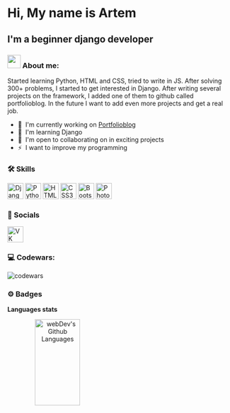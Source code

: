 Hi, My name is Artem
=============================================================================================================================

I'm a beginner django developer
-------------------------------
### <img src="https://media.giphy.com/media/WUlplcMpOCEmTGBtBW/giphy.gif" width="30px"> About me:
Started learning Python, HTML and CSS, tried to write in JS. After solving 300+ problems, I started to get interested in Django. After writing several projects on the framework, I added one of them to github called portfolioblog. In the future I want to add even more projects and get a real job.

*   🚀  I'm currently working on [Portfolioblog](http://github.com/Yourplb/PortfolioBlog)
*   🧠  I'm learning Django
*   🤝  I'm open to collaborating on in exciting projects
*   ⚡  I want to improve my programming

### 🛠 Skills 
<p align="left">
<a href="https://www.djangoproject.com/" target="_blank" rel="noreferrer"><img src="https://raw.githubusercontent.com/danielcranney/readme-generator/main/public/icons/skills/django-colored.svg" width="36" height="36" alt="Django" /></a>
<a href="https://www.python.org/" target="_blank" rel="noreferrer"><img src="https://raw.githubusercontent.com/danielcranney/readme-generator/main/public/icons/skills/python-colored.svg" width="36" height="36" alt="Python" /></a>
<a href="https://developer.mozilla.org/en-US/docs/Glossary/HTML5" target="_blank" rel="noreferrer"><img src="https://raw.githubusercontent.com/danielcranney/readme-generator/main/public/icons/skills/html5-colored.svg" width="36" height="36" alt="HTML5" /></a>
<a href="https://www.w3.org/TR/CSS/#css" target="_blank" rel="noreferrer"><img src="https://raw.githubusercontent.com/danielcranney/readme-generator/main/public/icons/skills/css3-colored.svg" width="36" height="36" alt="CSS3" /></a>
<a href="https://getbootstrap.com/" target="_blank" rel="noreferrer"><img src="https://raw.githubusercontent.com/danielcranney/readme-generator/main/public/icons/skills/bootstrap-colored.svg" width="36" height="36" alt="Bootstrap" /></a>
<a href="https://www.adobe.com/uk/products/photoshop.html" target="_blank" rel="noreferrer"><img src="https://raw.githubusercontent.com/danielcranney/readme-generator/main/public/icons/skills/photoshop-colored.svg" width="36" height="36" alt="Photoshop" /></a>
</p>

### 🤝 Socials
  <a href="https://vk.com/yourcrush.hfnr" target="_blank">
      <img src="https://cdn-icons-png.flaticon.com/512/145/145813.png" width="36" height="36" alt="VK Badge"/>
   </a>
</p>

### 💻 Codewars:

![codewars](https://www.codewars.com/users/Artem%20Lapochka/badges/large)

### ⚙️ Badges
<b>Languages stats</b>
<div align="center">
  <img align="left" height="195px" width="45%" alt="webDev's Github Languages" src="https://github-readme-stats-sigma-five.vercel.app/api/top-langs/?username=Yourplb&layout=compact&theme=vision-friendly-dark" />
</div>

